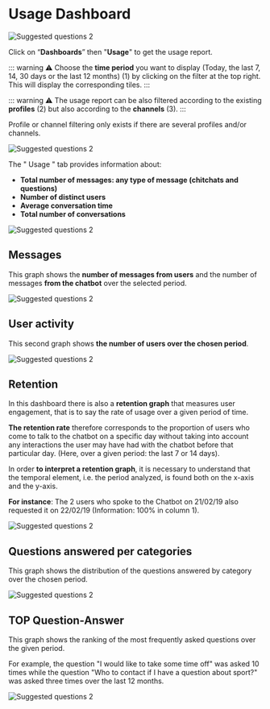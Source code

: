 # Usage Dashboard

<div class="image_center">
  <img :src="$withBase('/assets/img/en/dashboards/usage1.png')" alt="Suggested questions 2">
</div>



Click on “**Dashboards**” then "**Usage**" to get the usage report.

::: warning ⚠️
Choose the **time period** you want to display (Today, the last 7, 14, 30 days
or the last 12 months) (1) by clicking on the filter at the top right. This will
display the corresponding tiles.
:::

::: warning ⚠️
The usage report can be also filtered according to the existing **profiles**
(2) but also according to the **channels** (3).
:::

Profile or channel filtering only exists if there are several profiles and/or
channels.

<div class="image_center">
  <img :src="$withBase('/assets/img/en/dashboards/usage2.png')" alt="Suggested questions 2">
</div>



The " Usage " tab provides information about:

-   **Total number of messages: any type of message (chitchats and questions)**
-   **Number of distinct users**
-   **Average conversation time**
-   **Total number of conversations**

<div class="image_center">
  <img :src="$withBase('/assets/img/en/dashboards/usage3.png')" alt="Suggested questions 2">
</div>




**Messages**
---------------


This graph shows the **number of messages from users** and the number of
messages **from the chatbot** over the selected period.

<div class="image_center">
  <img :src="$withBase('/assets/img/en/dashboards/usage4.png')" alt="Suggested questions 2">
</div>




**User activity**
-----------------------


This second graph shows **the number of users over the chosen period**.

<div class="image_center">
  <img :src="$withBase('/assets/img/en/dashboards/usage5.png')" alt="Suggested questions 2">
</div>




**Retention**
----------------


In this dashboard there is also a **retention graph** that measures user
engagement, that is to say the rate of usage over a given period of time.

**The retention rate** therefore corresponds to the proportion of users who come
to talk to the chatbot on a specific day without taking into account any
interactions the user may have had with the chatbot before that particular day.
(Here, over a given period: the last 7 or 14 days).

In order **to interpret a retention graph**, it is necessary to understand that
the temporal element, i.e. the period analyzed, is found both on the x-axis and
the y-axis.

**For instance**: The 2 users who spoke to the Chatbot on 21/02/19 also
requested it on 22/02/19 (Information: 100% in column 1).

<div class="image_center">
  <img :src="$withBase('/assets/img/en/dashboards/usage6.png')" alt="Suggested questions 2">
</div>




**Questions answered per categories**
---------------------------


This graph shows the distribution of the questions answered by category over the
chosen period.

<div class="image_center">
  <img :src="$withBase('/assets/img/en/dashboards/usage7.png')" alt="Suggested questions 2">
</div>




**TOP Question-Answer**
--------------------------


This graph shows the ranking of the most frequently asked questions over the
given period.

For example, the question "I would like to take some time off" was asked 10
times while the question "Who to contact if I have a question about sport?" was
asked three times over the last 12 months.

<div class="image_center">
  <img :src="$withBase('/assets/img/en/dashboards/usage8.png')" alt="Suggested questions 2">
</div>


